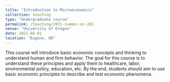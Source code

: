 ```yaml
---
title: "Introduction to Microeconomics"
collection: teaching
type: "Undergraduate course"
permalink: /teaching/2021-summer-ec-201
venue: "University of Oregon"
date: 2021-06-01
location: "Eugene, OR"
---
```


This course will introduce basic economic concepts and thinking to understand human and firm behavior. The goal for this course is to understand these principles and apply them to healthcare, labor, environmental policy, education, etc. By the end, students should aim to use basic economic principles to describe and test economic phenomena.
